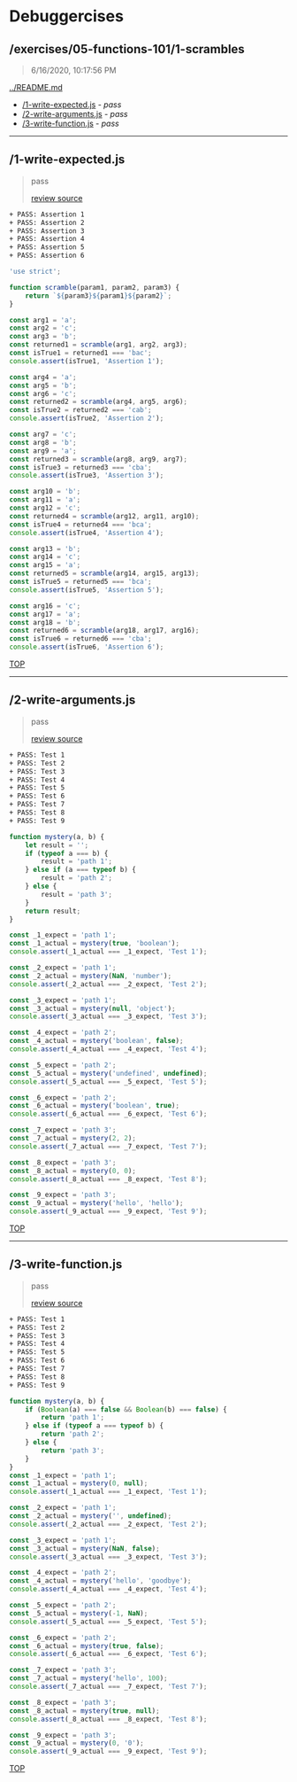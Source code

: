 # Debuggercises 

## /exercises/05-functions-101/1-scrambles 

> 6/16/2020, 10:17:56 PM 

[../README.md](../README.md)

- [/1-write-expected.js](#1-write-expectedjs) - _pass_ 
- [/2-write-arguments.js](#2-write-argumentsjs) - _pass_ 
- [/3-write-function.js](#3-write-functionjs) - _pass_ 

---

## /1-write-expected.js 

> pass 
>
> [review source](../../../exercises/05-functions-101/1-scrambles/1-write-expected.js)

```txt
+ PASS: Assertion 1
+ PASS: Assertion 2
+ PASS: Assertion 3
+ PASS: Assertion 4
+ PASS: Assertion 5
+ PASS: Assertion 6
```

```js
'use strict';

function scramble(param1, param2, param3) {
	return `${param3}${param1}${param2}`;
}

const arg1 = 'a';
const arg2 = 'c';
const arg3 = 'b';
const returned1 = scramble(arg1, arg2, arg3);
const isTrue1 = returned1 === 'bac';
console.assert(isTrue1, 'Assertion 1');

const arg4 = 'a';
const arg5 = 'b';
const arg6 = 'c';
const returned2 = scramble(arg4, arg5, arg6);
const isTrue2 = returned2 === 'cab';
console.assert(isTrue2, 'Assertion 2');

const arg7 = 'c';
const arg8 = 'b';
const arg9 = 'a';
const returned3 = scramble(arg8, arg9, arg7);
const isTrue3 = returned3 === 'cba';
console.assert(isTrue3, 'Assertion 3');

const arg10 = 'b';
const arg11 = 'a';
const arg12 = 'c';
const returned4 = scramble(arg12, arg11, arg10);
const isTrue4 = returned4 === 'bca';
console.assert(isTrue4, 'Assertion 4');

const arg13 = 'b';
const arg14 = 'c';
const arg15 = 'a';
const returned5 = scramble(arg14, arg15, arg13);
const isTrue5 = returned5 === 'bca';
console.assert(isTrue5, 'Assertion 5');

const arg16 = 'c';
const arg17 = 'a';
const arg18 = 'b';
const returned6 = scramble(arg18, arg17, arg16);
const isTrue6 = returned6 === 'cba';
console.assert(isTrue6, 'Assertion 6');

```

[TOP](#debuggercises)

---

## /2-write-arguments.js 

> pass 
>
> [review source](../../../exercises/05-functions-101/1-scrambles/2-write-arguments.js)

```txt
+ PASS: Test 1
+ PASS: Test 2
+ PASS: Test 3
+ PASS: Test 4
+ PASS: Test 5
+ PASS: Test 6
+ PASS: Test 7
+ PASS: Test 8
+ PASS: Test 9
```

```js
function mystery(a, b) {
	let result = '';
	if (typeof a === b) {
		result = 'path 1';
	} else if (a === typeof b) {
		result = 'path 2';
	} else {
		result = 'path 3';
	}
	return result;
}

const _1_expect = 'path 1';
const _1_actual = mystery(true, 'boolean');
console.assert(_1_actual === _1_expect, 'Test 1');

const _2_expect = 'path 1';
const _2_actual = mystery(NaN, 'number');
console.assert(_2_actual === _2_expect, 'Test 2');

const _3_expect = 'path 1';
const _3_actual = mystery(null, 'object');
console.assert(_3_actual === _3_expect, 'Test 3');

const _4_expect = 'path 2';
const _4_actual = mystery('boolean', false);
console.assert(_4_actual === _4_expect, 'Test 4');

const _5_expect = 'path 2';
const _5_actual = mystery('undefined', undefined);
console.assert(_5_actual === _5_expect, 'Test 5');

const _6_expect = 'path 2';
const _6_actual = mystery('boolean', true);
console.assert(_6_actual === _6_expect, 'Test 6');

const _7_expect = 'path 3';
const _7_actual = mystery(2, 2);
console.assert(_7_actual === _7_expect, 'Test 7');

const _8_expect = 'path 3';
const _8_actual = mystery(0, 0);
console.assert(_8_actual === _8_expect, 'Test 8');

const _9_expect = 'path 3';
const _9_actual = mystery('hello', 'hello');
console.assert(_9_actual === _9_expect, 'Test 9');

```

[TOP](#debuggercises)

---

## /3-write-function.js 

> pass 
>
> [review source](../../../exercises/05-functions-101/1-scrambles/3-write-function.js)

```txt
+ PASS: Test 1
+ PASS: Test 2
+ PASS: Test 3
+ PASS: Test 4
+ PASS: Test 5
+ PASS: Test 6
+ PASS: Test 7
+ PASS: Test 8
+ PASS: Test 9
```

```js
function mystery(a, b) {
	if (Boolean(a) === false && Boolean(b) === false) {
		return 'path 1';
	} else if (typeof a === typeof b) {
		return 'path 2';
	} else {
		return 'path 3';
	}
}
const _1_expect = 'path 1';
const _1_actual = mystery(0, null);
console.assert(_1_actual === _1_expect, 'Test 1');

const _2_expect = 'path 1';
const _2_actual = mystery('', undefined);
console.assert(_2_actual === _2_expect, 'Test 2');

const _3_expect = 'path 1';
const _3_actual = mystery(NaN, false);
console.assert(_3_actual === _3_expect, 'Test 3');

const _4_expect = 'path 2';
const _4_actual = mystery('hello', 'goodbye');
console.assert(_4_actual === _4_expect, 'Test 4');

const _5_expect = 'path 2';
const _5_actual = mystery(-1, NaN);
console.assert(_5_actual === _5_expect, 'Test 5');

const _6_expect = 'path 2';
const _6_actual = mystery(true, false);
console.assert(_6_actual === _6_expect, 'Test 6');

const _7_expect = 'path 3';
const _7_actual = mystery('hello', 100);
console.assert(_7_actual === _7_expect, 'Test 7');

const _8_expect = 'path 3';
const _8_actual = mystery(true, null);
console.assert(_8_actual === _8_expect, 'Test 8');

const _9_expect = 'path 3';
const _9_actual = mystery(0, '0');
console.assert(_9_actual === _9_expect, 'Test 9');

```

[TOP](#debuggercises)

